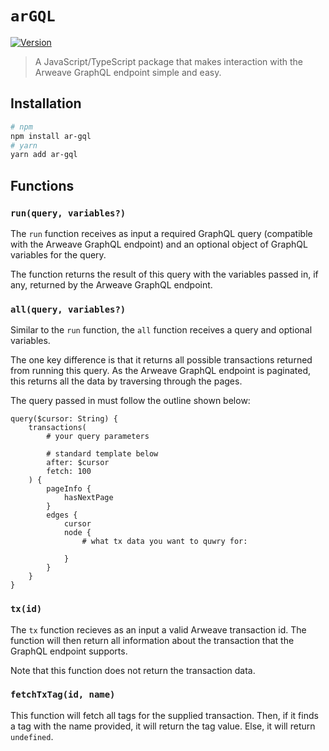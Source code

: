 # `arGQL`

[![Version](https://img.shields.io/npm/v/ar-gql?style=flat&colorA=000000&colorB=000000)](https://www.npmjs.com/package/ar-gql)

> A JavaScript/TypeScript package that makes interaction with the Arweave GraphQL endpoint simple and easy.

## Installation

```sh
# npm
npm install ar-gql
# yarn
yarn add ar-gql
```

## Functions

### `run(query, variables?)`

The `run` function receives as input a required GraphQL query (compatible with the Arweave GraphQL endpoint) and an optional object of GraphQL variables for the query.

The function returns the result of this query with the variables passed in, if any, returned by the Arweave GraphQL endpoint.

### `all(query, variables?)`

Similar to the `run` function, the `all` function receives a query and optional variables.

The one key difference is that it returns all possible transactions returned from running this query. As the Arweave GraphQL endpoint is paginated, this returns all the data by traversing through the pages.

The query passed in must follow the outline shown below:

```
query($cursor: String) {
	transactions(
 		# your query parameters
  	  
		# standard template below
		after: $cursor
		fetch: 100
	) {
		pageInfo {
			hasNextPage
		}
		edges {
			cursor
			node {
				# what tx data you want to quwry for:
				
			}
		}
	}
}
```

### `tx(id)`

The `tx` function recieves as an input a valid Arweave transaction id. The function will then return all information about the transaction that the GraphQL endpoint supports.

Note that this function does not return the transaction data.

### `fetchTxTag(id, name)`

This function will fetch all tags for the supplied transaction. Then, if it finds a tag with the name provided, it will return the tag value. Else, it will return `undefined`.
